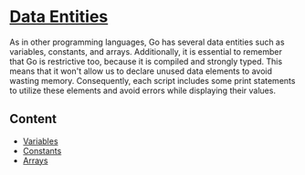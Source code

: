 # [Data Entities](https://github.com/neorefraction/Learning-Go/Tutorial/DataEntities)

As in other programming languages, Go has several data entities such as variables, constants, and arrays. Additionally, it is essential to remember that Go is restrictive too, because it is compiled and strongly typed. This means that it won't allow us to declare unused data elements to avoid wasting memory. Consequently, each script includes some print statements to utilize these elements and avoid errors while displaying their values.

## Content

- [Variables](https://github.com/neorefraction/Learning-Go/tree/main/Tutorial/DataEntities/Variables)
- [Constants](https://github.com/neorefraction/Learning-Go/tree/main/Tutorial/DataEntities/Constants)
- [Arrays](https://github.com/neorefraction/Learning-Go/tree/main/Tutorial/DataEntities/Arrays)
